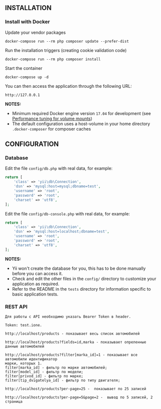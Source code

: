 INSTALLATION
------------

### Install with Docker

Update your vendor packages

    docker-compose run --rm php composer update --prefer-dist
    
Run the installation triggers (creating cookie validation code)

    docker-compose run --rm php composer install    
    
Start the container

    docker-compose up -d
    
You can then access the application through the following URL:

    http://127.0.0.1

**NOTES:** 
- Minimum required Docker engine version `17.04` for development (see [Performance tuning for volume mounts](https://docs.docker.com/docker-for-mac/osxfs-caching/))
- The default configuration uses a host-volume in your home directory `.docker-composer` for composer caches


CONFIGURATION
-------------

### Database

Edit the file `config/db.php` with real data, for example:

```php
return [
    'class' => 'yii\db\Connection',
    'dsn' => 'mysql:host=mysql;dbname=test',
    'username' => 'root',
    'password' => 'root',
    'charset' => 'utf8',
];
```

Edit the file `config/db-console.php` with real data, for example:

```php
return [
    'class' => 'yii\db\Connection',
    'dsn' => 'mysql:host=localhost;dbname=test',
    'username' => 'root',
    'password' => 'root',
    'charset' => 'utf8',
];
```

**NOTES:**
- Yii won't create the database for you, this has to be done manually before you can access it.
- Check and edit the other files in the `config/` directory to customize your application as required.
- Refer to the README in the `tests` directory for information specific to basic application tests.

### REST API

```
Для работы с API необходимо указать Bearer Token в header. 

Token: test.ione.

http://localhost/products - показывает весь список автомобилей

http://localhost/products?fields=id,marka - показывает опреленные данные автомобилей

http://localhost/products?filter[marka_id]=1 - показывает все автомобили идентификатор 
марки, которых 1. 
filter[marka_id] - фильтр по марке автомобилей;
filter[model_id] - фильтр по модели;
filter[privod_id] - фильтр по марке;
filter[tip_dvigatelya_id] - фильтр по типу двигателя;

http://localhost/products?per-page=25 -  показывает по 25 записей

http://localhost/products?per-page=5&page=2 -  вывод по 5 записей, 2 страница

```